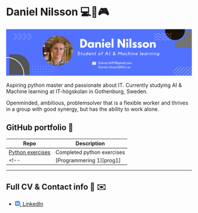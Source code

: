 
# Daniel Nilsson :computer::musical_note::video_game:
![Banner](assets/banner.png.png)

Aspiring python master and passionate about IT. Currently studying AI & Machine learning at IT-högskolan in Gothenburg, Sweden.

Openminded, ambitious, problemsolver that is a flexible worker and thrives in a group with good synergy, but has the ability to work alone.
## GitHub portfolio :briefcase:


| Repo                           | Description                        |
| ------------------------------ | ---------------------------------- |
| [Python exercises][pr]         | Completed python exercises         |
<!-- | [Programmering 1][prog1]           | first programming course (gymnasiet)   | -->

[pr]: https://github.com/Danneftw1/Python-Daniel-Nilsson



<!-- ## Deployed applications :desktop_computer:

This is a selection of deployed applications.

| Application                    | Description                                   |
| ------------------------------ | --------------------------------------------- |
| N/A                            | Not yet created                               |


---

## Videos :movie_camera:

This is a selection of video materials that I have produced/participated in (not a full list).

| Video                                 | Description                                  |
| ------------------------------------- | -------------------------------------------- |
| N/A                                   | Not yet created                              | -->


---

## Full CV & Contact info :iphone: :envelope: 

- [![linkedIn icon](assets/linkedIn-icon.png): LinkedIn][linkedin]

[linkedin]: https://www.linkedin.com/in/daniel-nilsson-a3a65b241/
